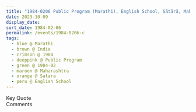 ```yaml
---
title: "1984-0206 Public Program (Marathi), English School, Sātārā, Maharashtra, India"
date: 2023-10-09
display_date: 
sort_date: 1984-02-06
permalink: /events/1984-0206-c
tags:
  - blue @ Marathi
  - brown @ India
  - crimson @ 1984
  - deeppink @ Public Program
  - green @ 1984-02
  - maroon @ Maharashtra
  - orange @ Satara
  - peru @ English School
---
```


<wave-list>
  <list-title color="green" width="75">Key Quote</list-title>
  <list-item color="BlanchedAlmond"  width="200"></list-item>
  <list-item color="Lavender"></list-item>
  <list-item color="BlanchedAlmond"></list-item>
</wave-list>

<br>

<wave-list>
  <list-title color="green" width="75">Comments</list-title>
  <list-item color="BlanchedAlmond"  width="200"></list-item>
  <list-item color="Lavender"></list-item>
  <list-item color="BlanchedAlmond"></list-item>
</wave-list>